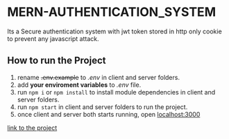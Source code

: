 # MERN-AUTHENTICATION_SYSTEM
Its a Secure authentication system with jwt token stored in http only cookie to prevent any javascript attack.

## How to run the Project

1. rename ~~.env.example~~ to *.env* in client and server folders.
2. add **your enviroment variables** to *.env* file.
3. run `npm i` or `npm install` to install module dependencies in client and server folders.
4. run `npm start` in client and server folders to run the project.
5. once client and server both starts running, open [localhost:3000](http://localhost:3000/)

[link to the project](https://github.com/Aarya06/MERN-Authentication-System)